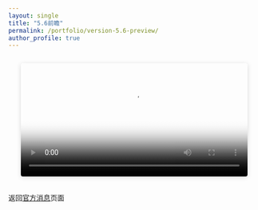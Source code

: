 ```yaml
---
layout: single
title: "5.6前瞻"
permalink: /portfolio/version-5.6-preview/
author_profile: true
---
```


<!-- 视频区域保持不变 -->
<div style="text-align: center; margin: 2em 0;">
  <video width="90%" controls poster="{{ site.baseurl }}/images/5.6banben.png" style="max-width: 1200px; border-radius: 4px; box-shadow: 0 2px 10px rgba(0,0,0,0.15);">
    <source src="{{ site.baseurl }}/images/5.6banben.mp4" type="video/mp4">
    您的浏览器不支持视频播放
  </video>
</div>

<!-- 按指定格式设置的返回链接 -->
<div style="margin: 2rem auto; max-width: 800px; line-height: 1.6;">
  <p>返回<a href="{{ site.baseurl }}/portfolio/">官方消息</a>页面</p>
</div>
